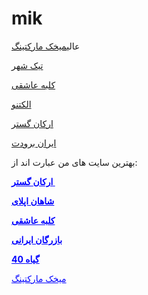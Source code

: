 # mik
عالی<a href="https://mikhakmarkting.ir/">میخک مارکتینگ</a> 

 <a href="https://tikshahr.ir/">تیک شهر</a> 

 <a href="https://kolbeasheghi.ir/">کلبه عاشقی</a> 

 <a href="https://electno.com/">الکتنو</a> 

 <a href="https://arkagra.com/">ارکان گستر</a> 

 <a href="https://iranbroodat.com/">ایران برودت</a>

بهترین سایت های من عبارت اند از:

<span style="color: #0000ff;"><a style="color: #0000ff;" href="https://arkagra.com/"><strong>ارکان گستر </strong></a></span>

<strong><span style="color: #0000ff;"><a style="color: #0000ff;" href="https://apply.shaahan.com">شاهان اپلای</a></span></strong>

<strong><span style="color: #0000ff;"><a style="color: #0000ff;" href="https://kolbeasheghi.ir/">کلبه عاشقی</a></span></strong>

<strong><span style="color: #0000ff;"><a style="color: #0000ff;" href="https://bazarganirani.ir/">بازرگان ایرانی</a></span></strong>

<strong><span style="color: #0000ff;"><a style="color: #0000ff;" href="https://40giahe.ir/">40 گیاه</a></span></strong>

<span style="color: #0000ff;"><a style="color: #0000ff;" href="https://mikhakmarkting.ir/">میخک مارکتینگ</a></span>

&nbsp;
